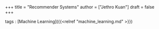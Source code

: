 +++
title = "Recommender Systems"
author = ["Jethro Kuan"]
draft = false
+++

tags
: [Machine Learning]({{<relref "machine_learning.md" >}})

